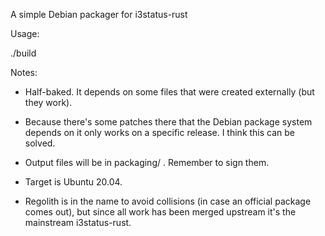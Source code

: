 A simple Debian packager for i3status-rust

Usage:

 ./build

Notes:

- Half-baked. It depends on some files that were created externally (but they work).

- Because there's some patches there that the Debian package system depends on it 
  only works on a specific release. I think this can be solved.

- Output files will be in packaging/ . Remember to sign them.

- Target is Ubuntu 20.04. 

- Regolith is in the name to avoid collisions (in case an official package comes
  out), but since all work has been merged upstream it's the mainstream i3status-rust. 

